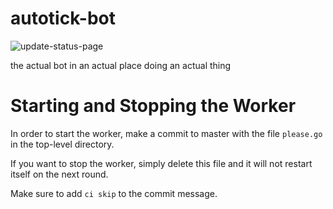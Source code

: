 # autotick-bot
![update-status-page](https://github.com/regro/autotick-bot/workflows/update-status-page/badge.svg)

the actual bot in an actual place doing an actual thing

# Starting and Stopping the Worker

In order to start the worker, make a commit to master with the file `please.go`
in the top-level directory.

If you want to stop the worker, simply delete this file and it will not restart
itself on the next round.

Make sure to add `ci skip` to the commit message.
